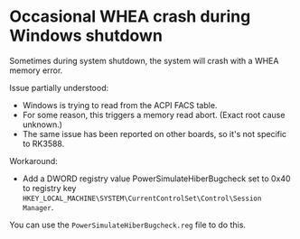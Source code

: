 # Occasional WHEA crash during Windows shutdown

Sometimes during system shutdown, the system will crash with a WHEA memory
error.

Issue partially understood:

- Windows is trying to read from the ACPI FACS table.
- For some reason, this triggers a memory read abort. (Exact root cause
  unknown.)
- The same issue has been reported on other boards, so it's not specific to
  RK3588.

Workaround:

- Add a DWORD registry value PowerSimulateHiberBugcheck set to 0x40 to registry
  key `HKEY_LOCAL_MACHINE\SYSTEM\CurrentControlSet\Control\Session Manager`.

You can use the `PowerSimulateHiberBugcheck.reg` file to do this.
